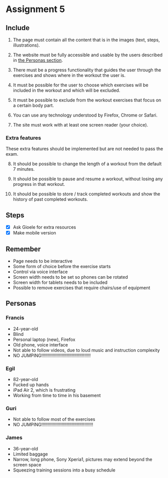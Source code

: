 # Assignment 5

## Include

1. The page must contain all the content that is in the images (text, steps, illustrations).

2. The website must be fully accessible and usable by the users described in [the Personas section](<https://studntnu-my.sharepoint.com/:w:/r/personal/piotrtb_ntnu_no/_layouts/15/Doc.aspx?sourcedoc=%7B7D17FA39-00B5-4705-A507-2260F78E03F6%7D&file=Personas%20(1).docx&action=default&mobileredirect=true>).

3. There must be a progress functionality that guides the user through the exercises and shows where in the workout the user is.

4. It must be possible for the user to choose which exercises will be included in the workout and which will be excluded.

5. It must be possible to exclude from the workout exercises that focus on a certain body part.

6. You can use any technology understood by Firefox, Chrome or Safari.

7. The site must work with at least one screen reader (your choice).

### Extra features

These extra features should be implemented but are not needed to pass the exam.

8. It should be possible to change the length of a workout from the default 7 minutes.

9. It should be possible to pause and resume a workout, without losing any progress in that workout.

10. It should be possible to store / track completed workouts and show the history of past completed workouts.

## Steps

-   [x] Ask Gioele for extra resources
-   [x] Make mobile version

## Remember

-   Page needs to be interactive
-   Some form of choice before the exercise starts
-   Control via voice interface
-   Screen width needs to be set so phones can be rotated
-   Screen width for tablets needs to be included
-   Possible to remove exercises that require chairs/use of equipment

## Personas

### Francis

-   24-year-old
-   Blind
-   Personal laptop (new), Firefox
-   Old phone, voice interface
-   Not able to follow videos, due to loud music and instruction complexity
-   NO JUMPING!!!!!!!!!!!!!!!!!!!!!!!!!!!!!!!!!!!!!!!

### Egil

-   82-year-old
-   Fucked up hands
-   iPad Air 2, which is frustrating
-   Working from time to time in his basement

### Guri

-   Not able to follow most of the exercises
-   NO JUMPING!!!!!!!!!!!!!!!!!!!!!!!!!!!!!!!!!!!!!!!!!

### James

-   36-year-old
-   Limited baggage
-   Narrow, long phone, Sony Xperia1, pictures may extend beyond the screen space
-   Squeezing training sessions into a busy schedule
